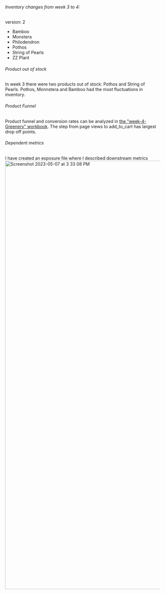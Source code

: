 ###### Inventory changes from week 3 to 4:
version: 2
- Bamboo
- Monstera
- Philodendron
- Pothos
- String of Pearls
- ZZ Plant


###### Product out of stock
In week 3 there were two products out of stock: Pothos and String of Pearls. 
Pothos, Monnstera and Bamboo had the most fluctuations in inventory.

###### Product Funnel
Product funnel and conversion rates can be analyzed in [the "week-4-Greenery" workbook](https://app.sigmacomputing.com/corise-dbt/workbook/Week-4-Greenery-FMhMYcb8V8ROFZEN4Xhtr). The step from page views to add_to_cart has largest drop off points.

###### Dependent metrics
I have created an exposure file where I described downstream metrics
<img width="1394" alt="Screenshot 2023-05-07 at 3 33 08 PM" src="https://user-images.githubusercontent.com/124845082/236706468-3593b4ab-5051-4e48-b907-24a04b9d88e8.png">
